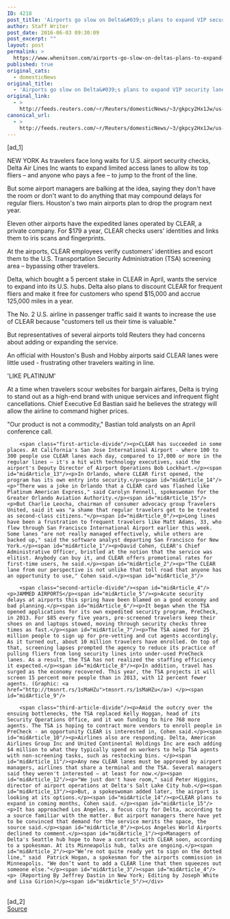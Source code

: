 ```yaml
---
ID: 4218
post_title: 'Airports go slow on Delta&#039;s plans to expand VIP security lanes'
author: Staff Writer
post_date: 2016-06-03 09:30:09
post_excerpt: ""
layout: post
permalink: >
  https://www.whenitson.com/airports-go-slow-on-deltas-plans-to-expand-vip-security-lanes/
published: true
original_cats:
  - domesticNews
original_title:
  - 'Airports go slow on Delta&#039;s plans to expand VIP security lanes'
original_link:
  - >
    http://feeds.reuters.com/~r/Reuters/domesticNews/~3/gkpcy2Hx1Jw/us-delta-air-lines-airports-idUSKCN0YP0DZ
canonical_url:
  - >
    http://feeds.reuters.com/~r/Reuters/domesticNews/~3/gkpcy2Hx1Jw/us-delta-air-lines-airports-idUSKCN0YP0DZ
---
```

 [ad_1]
<br><div id="articleText">
<span id="midArticle_start"/>

<span id="midArticle_0"/><span class="focusParagraph" readability="5"><p><span class="articleLocation">NEW YORK</span> As travelers face long waits for U.S. airport security checks, Delta Air Lines Inc wants to expand limited access lanes to allow its top fliers – and anyone who pays a fee – to jump to the front of the line.</p></span><span id="midArticle_1"/><p>But some airport managers are balking at the idea, saying they don't have the room or don't want to do anything that may compound delays for regular fliers. Houston's two main airports plan to drop the program next year.</p><span id="midArticle_2"/><p>Eleven other airports have the expedited lanes operated by CLEAR, a private company. For $179 a year, CLEAR checks users' identities and links them to iris scans and fingerprints.</p><span id="midArticle_3"/><p>At the airports, CLEAR employees verify customers' identities and escort them to the U.S. Transportation Security Administration (TSA) screening area – bypassing other travelers.</p><span id="midArticle_4"/><p>Delta, which bought a 5 percent stake in CLEAR in April, wants the service to expand into its U.S. hubs. Delta also plans to discount CLEAR for frequent fliers and make it free for customers who spend $15,000 and accrue 125,000 miles in a year.</p><span id="midArticle_5"/><p>The No. 2 U.S. airline in passenger traffic said it wants to increase the use of CLEAR because "customers tell us their time is valuable."</p><span id="midArticle_6"/><p>But representatives of several airports told Reuters they had concerns about adding or expanding the service.</p><span id="midArticle_7"/><p>An official with Houston's Bush and Hobby airports said CLEAR lanes were little used - frustrating other travelers waiting in line.</p><span id="midArticle_8"/><span id="midArticle_9"/><p>'LIKE PLATINUM'</p><span id="midArticle_10"/><p>At a time when travelers scour websites for bargain airfares, Delta is trying to stand out as a high-end brand with unique services and infrequent flight cancellations. Chief Executive Ed Bastian said he believes the strategy will allow the airline to command higher prices.</p><span id="midArticle_11"/><p>"Our product is not a commodity," Bastian told analysts on an April conference call.</p><span id="midArticle_12"/>
        
        <span class="first-article-divide"/><p>CLEAR has succeeded in some places. At California's San Jose International Airport - where 100 to 300 people use CLEAR lanes each day, compared to 17,000 or more in the regular lines – it's a hit with technology executives, said the airport's Deputy Director of Airport Operations Bob Lockhart.</p><span id="midArticle_13"/><p>In Orlando, where CLEAR first opened, the program has its own entry into security.</p><span id="midArticle_14"/><p>"There was a joke in Orlando that a CLEAR card was flashed like Platinum American Express," said Carolyn Fennell, spokeswoman for the Greater Orlando Aviation Authority.</p><span id="midArticle_15"/><p>But Charlie Leocha, chairman of consumer advocacy group Travelers United, said it was "a shame that regular travelers get to be treated as second-class citizens."</p><span id="midArticle_0"/><p>Long lines have been a frustration to frequent travelers like Matt Adams, 33, who flew through San Francisco International Airport earlier this week. Some lanes "are not really managed effectively, while others are backed up," said the software analyst departing San Francisco for New York.</p><span id="midArticle_1"/><p>David Cohen, CLEAR's Chief Administrative Officer, bristled at the notion that the service was elitist. Anybody can buy it, and CLEAR offers promotional rates for first-time users, he said.</p><span id="midArticle_2"/><p>"The CLEAR lane from our perspective is not unlike that toll road that anyone has an opportunity to use," Cohen said.</p><span id="midArticle_3"/>
        
        <span class="second-article-divide"/><span id="midArticle_4"/><p>JAMMED AIRPORTS</p><span id="midArticle_5"/><p>Acute security delays at airports this spring have been blamed on a good economy and bad planning.</p><span id="midArticle_6"/><p>It began when the TSA opened applications for its own expedited security program, PreCheck, in 2013. For $85 every five years, pre-screened travelers keep their shoes on and laptops stowed, moving through security checks three times as fast.</p><span id="midArticle_7"/><p>The TSA aimed for 25 million people to sign up for pre-vetting and cut agents accordingly. As it turned out, about 10 million travelers have enrolled. On top of that, screening lapses prompted the agency to reduce its practice of pulling fliers from long security lines into under-used PreCheck lanes. As a result, the TSA has not realized the staffing efficiency it expected.</p><span id="midArticle_8"/><p>In addition, travel has surged as the economy recovered. This year, the TSA projects it will screen 15 percent more people than in 2013, with 12 percent fewer agents. (Graphic: <a href="http://tmsnrt.rs/1sMaHZu">tmsnrt.rs/1sMaHZu</a>) </p><span id="midArticle_9"/>
        
        <span class="third-article-divide"/><p>Amid the outcry over the ensuing bottlenecks, the TSA replaced Kelly Hoggan, head of its Security Operations Office, and it won funding to hire 768 more agents. The TSA is hoping to contract more vendors to enroll people in PreCheck - an opportunity CLEAR is interested in, Cohen said.</p><span id="midArticle_10"/><p>Airlines also are responding. Delta, American Airlines Group Inc and United Continental Holdings Inc are each adding $4 million to what they typically spend on workers to help TSA agents with non-screening tasks, such as restocking bins. </p><span id="midArticle_11"/><p>Any new CLEAR lanes must be approved by airport managers, airlines that share a terminal and the TSA. Several managers said they weren't interested – at least for now.</p><span id="midArticle_12"/><p>"We just don't have room," said Peter Higgins, director of airport operations at Delta's Salt Lake City hub.</p><span id="midArticle_13"/><p>But, a spokeswoman added later, the airport is looking at its options.</p><span id="midArticle_14"/><p>CLEAR plans to expand in coming months, Cohen said. </p><span id="midArticle_15"/><p>It has approached Los Angeles, a focus city for Delta, according to a source familiar with the matter. But airport managers there have yet to be convinced that demand for the service merits the space, the source said.</p><span id="midArticle_0"/><p>Los Angeles World Airports declined to comment.</p><span id="midArticle_1"/><p>Managers of Delta's Seattle hub hope to have a contract with CLEAR soon, according to a spokesman. At its Minneapolis hub, talks are ongoing.</p><span id="midArticle_2"/><p>"We’re not quite ready yet to sign on the dotted line," said  Patrick Hogan, a spokesman for the airports commission in Minneapolis. "We don’t want to add a CLEAR line that then squeezes out someone else."</p><span id="midArticle_3"/><span id="midArticle_4"/><p> (Reporting By Jeffrey Dastin in New York; Editing by Joseph White and Lisa Girion)</p><span id="midArticle_5"/></div>
<br>[ad_2]
<br><a href="http://feeds.reuters.com/~r/Reuters/domesticNews/~3/gkpcy2Hx1Jw/us-delta-air-lines-airports-idUSKCN0YP0DZ">Source </a>